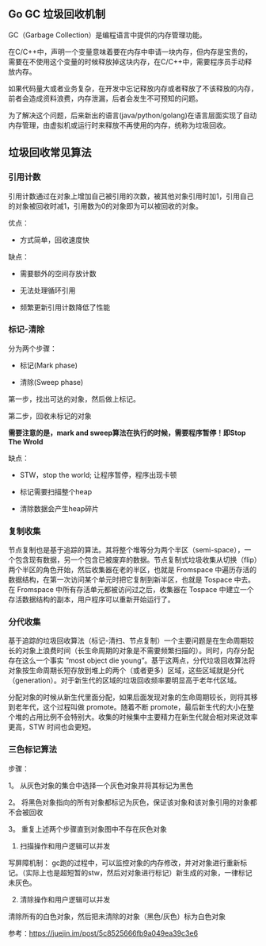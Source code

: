 ## Go GC 垃圾回收机制

GC（Garbage Collection）是编程语言中提供的内存管理功能。

在C/C++中，声明一个变量意味着要在内存中申请一块内存，但内存是宝贵的，需要在不使用这个变量的时候释放掉这块内存，在C/C++中，需要程序员手动释放内存。

如果代码量大或者业务复杂，在开发中忘记释放内存或者释放了不该释放的内存，前者会造成资料浪费，内存泄漏，后者会发生不可预知的问题。

为了解决这个问题，后来新出的语言(java/python/golang)在语言层面实现了自动内存管理，由虚拟机或运行时来释放不再使用的内存，统称为垃圾回收。

## 垃圾回收常见算法

### 引用计数

引用计数通过在对象上增加自己被引用的次数，被其他对象引用时加1，引用自己的对象被回收时减1，引用数为0的对象即为可以被回收的对象。

优点：

- 方式简单，回收速度快

缺点：

- 需要额外的空间存放计数

- 无法处理循环引用

- 频繁更新引用计数降低了性能

### 标记-清除

分为两个步骤：

- 标记(Mark phase)

- 清除(Sweep phase)

第一步，找出可达的对象，然后做上标记。

第二步，回收未标记的对象

**需要注意的是，mark and sweep算法在执行的时候，需要程序暂停！即Stop The Wrold**

缺点：

- STW，stop the world; 让程序暂停，程序出现卡顿

- 标记需要扫描整个heap

- 清除数据会产生heap碎片

### 复制收集

节点复制也是基于追踪的算法。其将整个堆等分为两个半区（semi-space），一个包含现有数据，另一个包含已被废弃的数据。节点复制式垃圾收集从切换（flip）两个半区的角色开始，然后收集器在老的半区，也就是 Fromspace 中遍历存活的数据结构，在第一次访问某个单元时把它复制到新半区，也就是 Tospace 中去。在 Fromspace 中所有存活单元都被访问过之后，收集器在 Tospace 中建立一个存活数据结构的副本，用户程序可以重新开始运行了。

### 分代收集

基于追踪的垃圾回收算法（标记-清扫、节点复制）一个主要问题是在生命周期较长的对象上浪费时间（长生命周期的对象是不需要频繁扫描的）。同时，内存分配存在这么一个事实 “most object die young”。基于这两点，分代垃圾回收算法将对象按生命周期长短存放到堆上的两个（或者更多）区域，这些区域就是分代（generation）。对于新生代的区域的垃圾回收频率要明显高于老年代区域。

分配对象的时候从新生代里面分配，如果后面发现对象的生命周期较长，则将其移到老年代，这个过程叫做 promote。随着不断 promote，最后新生代的大小在整个堆的占用比例不会特别大。收集的时候集中主要精力在新生代就会相对来说效率更高，STW 时间也会更短。

### 三色标记算法

步骤：

1。 从灰色对象的集合中选择一个灰色对象并将其标记为黑色

2。 将黑色对象指向的所有对象都标记为灰色，保证该对象和该对象引用的对象都不会被回收

3。 重复上述两个步骤直到对象图中不存在灰色对象

1. 扫描操作和用户逻辑可以并发

写屏障机制： gc跑的过程中，可以监控对象的内存修改，并对对象进行重新标记。（实际上也是超短暂的stw，然后对对象进行标记）新生成的对象，一律标记未灰色。

2. 清除操作和用户逻辑可以并发

清除所有的白色对象，然后把未清除的对象（黑色/灰色）标为白色对象

参考：https://juejin.im/post/5c8525666fb9a049ea39c3e6

